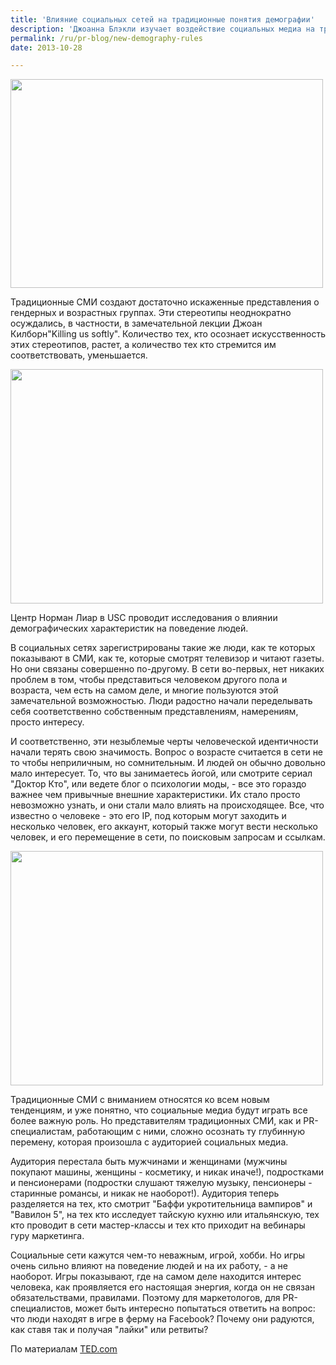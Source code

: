 ```yaml
---
title: 'Влияние социальных сетей на традиционные понятия демографии'
description: 'Джоанна Блэкли изучает воздействие социальных медиа на традиционные представления маркетологов о важности демографических факторов в анализе аудитории. Традиционное деление по гендеру, по возрасту (то есть по объективным факторам, на которые сам человек не может повлиять), оказывается в социальных сетях менее важным чем деление по интересам, политическим взглядам и прочим факторам, которые зависят от свободного выбора.'
permalink: /ru/pr-blog/new-demography-rules
date: 2013-10-28

---
```


<img src="{{ site.assets }}/upload/4205308237_b262c6174e.jpg" alt="" class="post__img" width="500" height="334">

Традиционные СМИ создают достаточно искаженные представления о гендерных и возрастных группах. Эти стереотипы неоднократно осуждались, в частности, в замечательной лекции Джоан Килборн"Killing us softly". Количество тех, кто осознает искусственность этих стереотипов, растет, а количество тех кто стремится им соответствовать, уменьшается.

<img src="{{ site.assets }}/upload/4127575078_393db44202.jpg" alt="" class="post__img" width="500" height="375">

Центр Норман Лиар в USC проводит исследования о влиянии демографических характеристик на поведение людей.

В социальных сетях зарегистрированы такие же люди, как те которых показывают в СМИ, как те, которые смотрят телевизор и читают газеты. Но они связаны совершенно по-другому. В сети во-первых, нет никаких проблем в том, чтобы представиться человеком другого пола и возраста, чем есть на самом деле, и многие пользуются этой замечательной возможностью. Люди радостно начали переделывать себя соответственно собственным представлениям, намерениям, просто интересу.

И соответственно, эти незыблемые черты человеческой идентичности начали терять свою значимость. Вопрос о возрасте считается в сети не то чтобы неприличным, но сомнительным. И людей он обычно довольно мало интересует. То, что вы занимаетесь йогой, или смотрите сериал "Доктор Кто", или ведете  блог о психологии моды,  - все это гораздо важнее чем привычные внешние характеристики. Их стало просто невозможно узнать, и они стали мало влиять на происходящее. Все, что известно о человеке - это его IP, под которым могут заходить и несколько человек, его аккаунт, который также могут вести несколько человек, и его перемещение в сети, по поисковым запросам и ссылкам.

<img src="{{ site.assets }}/upload/8279550023_e22161b8f9.jpg" alt="" class="post__img" width="500" height="375">

Традиционные СМИ с вниманием относятся ко всем новым тенденциям, и уже понятно, что социальные медиа будут играть все более важную роль. Но представителям традиционных СМИ, как и  PR-специалистам, работающим с ними, сложно осознать ту глубинную перемену, которая произошла с аудиторией социальных медиа.

Аудитория перестала быть мужчинами и женщинами (мужчины покупают машины, женщины - косметику, и никак иначе!), подростками и пенсионерами (подростки слушают тяжелую музыку, пенсионеры - старинные романсы, и никак не наоборот!). Аудитория теперь разделяется на тех, кто смотрит "Баффи укротительница вампиров" и "Вавилон 5", на тех кто исследует тайскую кухню или итальянскую, тех кто проводит в сети мастер-классы и тех кто приходит на вебинары гуру маркетинга.

Социальные сети кажутся чем-то неважным, игрой, хобби. Но игры очень сильно влияют на поведение людей и на их работу, - а не наоборот. Игры показывают, где на самом деле находится интерес человека, как проявляется его настоящая энергия, когда он не связан обязательствами, правилами. Поэтому  для маркетологов, для PR-специалистов, может быть интересно попытаться ответить на вопрос: что люди находят в игре в ферму на Facebook? Почему они радуются, как ставя так и получая "лайки" или ретвиты?

По материалам <a href="https://www.ted.com/talks/johanna_blakley_social_media_and_the_end_of_gender.html"> TED.com</a>

